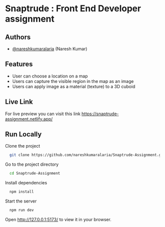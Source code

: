 # Snaptrude : Front End Developer assignment

## Authors

- [@nareshkumaralaria](https://github.com/nareshkumaralaria) (Naresh Kumar)


## Features

- User can choose a location on a map
- Users can capture the visible region in the map as an image
- Users can apply image as a material (texture) to a 3D cuboid



## Live Link

For live preview you can visit this link
https://snaptrude-assignment.netlify.app/

## Run Locally

Clone the project

```bash
  git clone https://github.com/nareshkumaralaria/Snaptrude-Assignment.git
```

Go to the project directory

```bash
  cd Snaptrude-Assignment
```

Install dependencies

```bash
  npm install
```

Start the server

```bash
  npm run dev
```

Open http://127.0.0.1:5173/ to view it in your browser.

